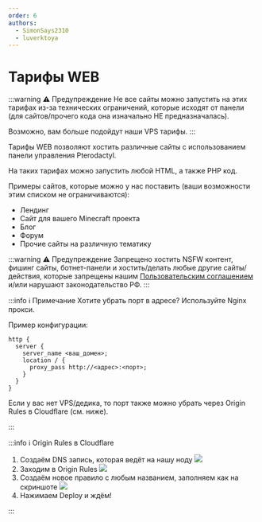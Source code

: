 ```yaml
---
order: 6
authors:
  - SimonSays2310
  - luverktoya
---
```


# Тарифы WEB

:::warning :warning: Предупреждение
Не все сайты можно запустить на этих тарифах из-за технических ограничений, которые исходят от панели (для сайтов/прочего кода она изначально НЕ предназначалась).

Возможно, вам больше подойдут наши VPS тарифы.
:::

Тарифы WEB позволяют хостить различные сайты с использованием панели управления Pterodactyl.

На таких тарифах можно запустить любой HTML, а также PHP код.

Примеры сайтов, которые можно у нас поставить (ваши возможности этим списком не ограничиваются):

- Лендинг
- Сайт для вашего Minecraft проекта
- Блог
- Форум
- Прочие сайты на различную тематику

:::warning :warning: Предупреждение
Запрещено хостить NSFW контент, фишинг сайты, ботнет-панели и хостить/делать любые другие сайты/действия,
которые запрещены нашим [Пользовательским соглашением](https://play2go.cloud/user-agreement) и/или нарушают законодательство РФ.
:::

:::info :information_source: Примечание
Хотите убрать порт в адресе? Используйте Nginx прокси.

Пример конфигурации:

```nginx
http {
  server {
    server_name <ваш_домен>;
    location / {
      proxy_pass http://<адрес>:<порт>;
    }
  }
}
```

Если у вас нет VPS/дедика, то порт также можно убрать через Origin Rules в Cloudflare (см. ниже).

:::

:::info :information_source: Origin Rules в Cloudflare

1. Создаём DNS запись, которая ведёт на нашу ноду
   ![](/host/cf-origin/cf-origin-1.png)
2. Заходим в Origin Rules
   ![](/host/cf-origin/cf-origin-2.png)
3. Создаём новое правило с любым названием, заполняем как на скриншоте
   ![](/host/cf-origin/cf-origin-3.png)
4. Нажимаем Deploy и ждём!

:::
